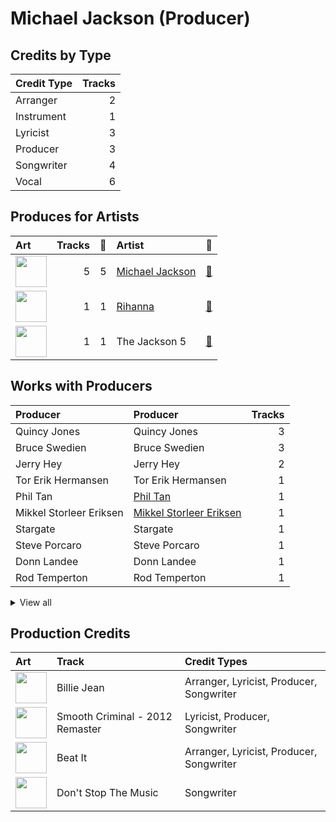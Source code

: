 # Michael Jackson (Producer)

## Credits by Type

| Credit Type | Tracks |
|:---|---:|
| Arranger | 2 |
| Instrument | 1 |
| Lyricist | 3 |
| Producer | 3 |
| Songwriter | 4 |
| Vocal | 6 |

## Produces for Artists

| Art | Tracks | 💚 | Artist | 🔗 |
|:---|---:|---:|:---|:---|
| <img src="https://i.scdn.co/image/ab6761610000e5eb0e08ea2c4d6789fbf5cbe0aa" alt="" width="50" /> | 5 | 5 | [Michael Jackson](../../artists/michael_jackson/overview.md) | [🔗](https://open.spotify.com/artist/3fMbdgg4jU18AjLCKBhRSm) |
| <img src="https://i.scdn.co/image/ab6761610000e5eb99e4fca7c0b7cb166d915789" alt="" width="50" /> | 1 | 1 | [Rihanna](../../artists/rihanna/overview.md) | [🔗](https://open.spotify.com/artist/5pKCCKE2ajJHZ9KAiaK11H) |
| <img src="https://i.scdn.co/image/19f768d93f6c80f7d4ca5b906e1c0376a3704389" alt="" width="50" /> | 1 | 1 | The Jackson 5 | [🔗](https://open.spotify.com/artist/2iE18Oxc8YSumAU232n4rW) |

## Works with Producers

| Producer | Producer | Tracks |
|:---|:---|---:|
| Quincy Jones | Quincy Jones | 3 |
| Bruce Swedien | Bruce Swedien | 3 |
| Jerry Hey | Jerry Hey | 2 |
| Tor Erik Hermansen | Tor Erik Hermansen | 1 |
| Phil Tan | [Phil Tan](../phil_tan/overview.md) | 1 |
| Mikkel Storleer Eriksen | [Mikkel Storleer Eriksen](../mikkel_storleer_eriksen/overview.md) | 1 |
| Stargate | Stargate | 1 |
| Steve Porcaro | Steve Porcaro | 1 |
| Donn Landee | Donn Landee | 1 |
| Rod Temperton | Rod Temperton | 1 |


<details>
<summary>View all</summary>

| Producer | Producer | Tracks |
|:---|:---|---:|
| Al Hemberger | Al Hemberger | 1 |
| Bill Wolfer | Bill Wolfer | 1 |
| Frankie Storm | Frankie Storm | 1 |

</details>


## Production Credits

| Art | Track | Credit Types |
|:---|:---|:---|
| <img src="https://i.scdn.co/image/ab67616d0000b273de437d960dda1ac0a3586d97" alt="" width="50" /> | Billie Jean | Arranger, Lyricist, Producer, Songwriter |
| <img src="https://i.scdn.co/image/ab67616d0000b27362e97ae5072de10850578af5" alt="" width="50" /> | Smooth Criminal - 2012 Remaster | Lyricist, Producer, Songwriter |
| <img src="https://i.scdn.co/image/ab67616d0000b273d0593178c6c2594693ee34b7" alt="" width="50" /> | Beat It | Arranger, Lyricist, Producer, Songwriter |
| <img src="https://i.scdn.co/image/ab67616d0000b273f9f27162ab1ed45b8d7a7e98" alt="" width="50" /> | Don't Stop The Music | Songwriter |